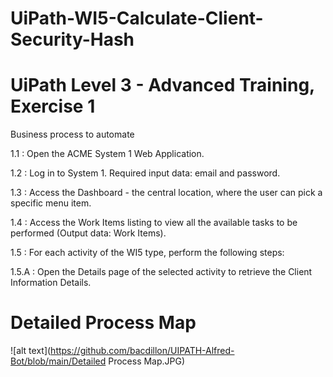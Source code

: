 # UiPath-WI5-Calculate-Client-Security-Hash

# UiPath Level 3 - Advanced Training, Exercise 1

Business process to automate

1.1 : Open the ACME System 1 Web Application.

1.2 : Log in to System 1. Required input data: email and password.

1.3 : Access the Dashboard - the central location, where the user can pick a specific menu item.

1.4 : Access the Work Items listing to view all the available tasks to be performed (Output data: Work Items).

1.5 : For each activity of the WI5 type, perform the following steps:

1.5.A : Open the Details page of the selected activity to retrieve the Client Information Details.

# Detailed Process Map

![alt text](https://github.com/bacdillon/UIPATH-Alfred-Bot/blob/main/Detailed Process Map.JPG)
